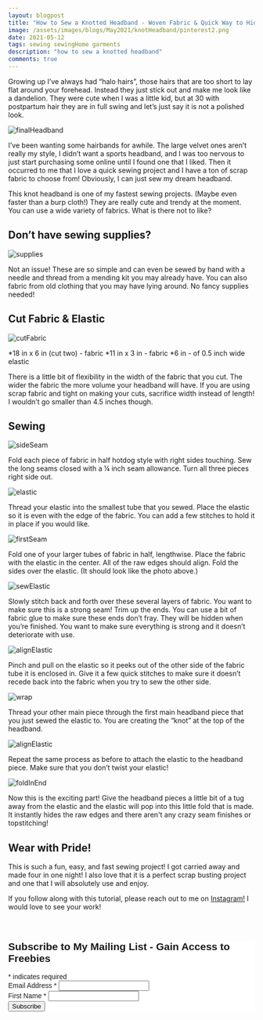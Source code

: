 ```yaml
---
layout: blogpost
title: "How to Sew a Knotted Headband - Woven Fabric & Quick Way to Hide the Seam"
image: /assets/images/blogs/May2021/knotHeadband/pinterest2.png
date: 2021-05-12
tags: sewing sewingHome garments
description: "how to sew a knotted headband"
comments: true
---
```


Growing up I’ve always had “halo hairs”, those hairs that are too short to lay flat around your forehead. Instead they just stick out and make me look like a dandelion. They were cute when I was a little kid, but at 30 with postpartum hair they are in full swing and let’s just say it is not a polished look.

![finalHeadband](/assets/images/blogs/May2021/knotHeadband/finalTwo.jpg)

I’ve been wanting some hairbands for awhile. The large velvet ones aren’t really my style, I didn’t want a sports headband, and I was too nervous to just start purchasing some online until I found one that I liked. Then it occurred to me that I love a quick sewing project and I have a ton of scrap fabric to choose from! Obviously, I can just sew my dream headband.

This knot headband is one of my fastest sewing projects. (Maybe even faster than a burp cloth!) They are really cute and trendy at the moment. You can use a wide variety of fabrics. What is there not to like?

## Don’t have sewing supplies?

![supplies](/assets/images/blogs/May2021/knotHeadband/supplies.jpg)

Not an issue! These are so simple and can even be sewed by hand with a needle and thread from a mending kit you may already have. You can also fabric from old clothing that you may have lying around. No fancy supplies needed!

## Cut Fabric & Elastic

![cutFabric](/assets/images/blogs/May2021/knotHeadband/cutFabric.jpg)

*18 in x 6 in (cut two) - fabric
*11 in x 3 in - fabric
*6 in - of 0.5 inch wide elastic

There is a little bit of flexibility in the width of the fabric that you cut. The wider the fabric the more volume your headband will have. If you are using scrap fabric and tight on making your cuts, sacrifice width instead of length! I wouldn’t go smaller than 4.5 inches though.

## Sewing

![sideSeam](/assets/images/blogs/May2021/knotHeadband/sideSeam.jpg)

Fold each piece of fabric in half hotdog style with right sides touching. Sew the long seams closed with a ¼ inch seam allowance. Turn all three pieces right side out. 

![elastic](/assets/images/blogs/May2021/knotHeadband/elastic.jpg)

Thread your elastic into the smallest tube that you sewed. Place the elastic so it is even with the edge of the fabric. You can add a few stitches to hold it in place if you would like.

![firstSeam](/assets/images/blogs/May2021/knotHeadband/firstSeam.jpg)

Fold one of your larger tubes of fabric in half, lengthwise. Place the fabric with the elastic in the center. All of the raw edges should align. Fold the sides over the elastic. (It should look like the photo above.)

![sewElastic](/assets/images/blogs/May2021/knotHeadband/sewElastic.jpg)

Slowly stitch back and forth over these several layers of fabric. You want to make sure this is a strong seam! Trim up the ends. You can use a bit of fabric glue to make sure these ends don’t fray. They will be hidden when you’re finished. You want to make sure everything is strong and it doesn’t deteriorate with use.

![alignElastic](/assets/images/blogs/May2021/knotHeadband/alignElastic.jpg)

Pinch and pull on the elastic so it peeks out of the other side of the fabric tube it is enclosed in. Give it a few quick stitches to make sure it doesn’t recede back into the fabric when you try to sew the other side. 

![wrap](/assets/images/blogs/May2021/knotHeadband/wrap.jpg)

Thread your other main piece through the first main headband piece that you just sewed the elastic to. You are creating the “knot” at the top of the headband. 

![alignElastic](/assets/images/blogs/May2021/knotHeadband/alignElastic.jpg)

Repeat the same process as before to attach the elastic to the headband piece. Make sure that you don’t twist your elastic!

![foldInEnd](/assets/images/blogs/May2021/knotHeadband/foldInEnd.jpg)

Now this is the exciting part! Give the headband pieces a little bit of a tug away from the elastic and the elastic will pop into this little fold that is made. It instantly hides the raw edges and there aren't any crazy seam finishes or topstitching!

## Wear with Pride!

This is such a fun, easy, and fast sewing project! I got carried away and made four in one night! I also love that it is a perfect scrap busting project and one that I will absolutely use and enjoy.

If you follow along with this tutorial, please reach out to me on [Instagram!](https://www.instagram.com/joyberrystudios/) I would love to see your work!


<br>

<!-- Begin Mailchimp Signup Form -->
<link href="//cdn-images.mailchimp.com/embedcode/classic-10_7.css" rel="stylesheet" type="text/css">
<style type="text/css">
    #mc_embed_signup{background:#fff; clear:left; font:14px Helvetica,Arial,sans-serif; }
    /* Add your own Mailchimp form style overrides in your site stylesheet or in this style block.
       We recommend moving this block and the preceding CSS link to the HEAD of your HTML file. */
</style>
<div id="mc_embed_signup">
<form action="https://Joyberrystudios.us1.list-manage.com/subscribe/post?u=eca5a397f2fb0d58dcb66315c&amp;id=99d28d5b5c" method="post" id="mc-embedded-subscribe-form" name="mc-embedded-subscribe-form" class="validate" target="_blank" novalidate>
    <div id="mc_embed_signup_scroll">
    <h2>Subscribe to My Mailing List - Gain Access to Freebies</h2>
<div class="indicates-required"><span class="asterisk">*</span> indicates required</div>
<div class="mc-field-group">
    <label for="mce-EMAIL">Email Address  <span class="asterisk">*</span>
</label>
    <input type="email" value="" name="EMAIL" class="required email" id="mce-EMAIL">
</div>
<div class="mc-field-group">
    <label for="mce-FNAME">First Name  <span class="asterisk">*</span>
</label>
    <input type="text" value="" name="FNAME" class="required" id="mce-FNAME">
</div>
    <div id="mce-responses" class="clear">
        <div class="response" id="mce-error-response" style="display:none"></div>
        <div class="response" id="mce-success-response" style="display:none"></div>
    </div>    <!-- real people should not fill this in and expect good things - do not remove this or risk form bot signups-->
    <div style="position: absolute; left: -5000px;" aria-hidden="true"><input type="text" name="b_eca5a397f2fb0d58dcb66315c_99d28d5b5c" tabindex="-1" value=""></div>
    <div class="clear"><input type="submit" value="Subscribe" name="subscribe" id="mc-embedded-subscribe" class="button"></div>
    </div>
</form>
</div>
<script type='text/javascript' src='//s3.amazonaws.com/downloads.mailchimp.com/js/mc-validate.js'></script><script type='text/javascript'>(function($) {window.fnames = new Array(); window.ftypes = new Array();fnames[0]='EMAIL';ftypes[0]='email';fnames[1]='FNAME';ftypes[1]='text';fnames[2]='LNAME';ftypes[2]='text';fnames[3]='ADDRESS';ftypes[3]='address';fnames[4]='PHONE';ftypes[4]='phone';fnames[5]='BIRTHDAY';ftypes[5]='birthday';fnames[6]='OPTIN';ftypes[6]='text';}(jQuery));var $mcj = jQuery.noConflict(true);</script>
<!--End mc_embed_signup-->

<br>
<br>
